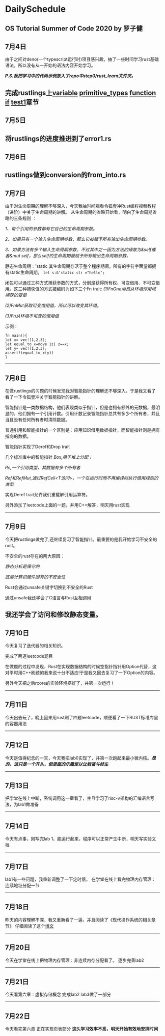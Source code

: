 # DailySchedule
OS Tutorial Summer of Code 2020 by 罗子健
---
## 7月4日
由于之间对deno(一个typescript运行时)项目感兴趣，抽了一些时间学习rust基础语法，所以没有从一开始的语法内容开始学习。

***P.S.我把学习中的代码示例放入了repo中step0/rust_learn文件夹。***


完成rustlings上[variable](https://github.com/kszlzj/DailySchedule/tree/master/step0/variables) [primitive_types](https://github.com/kszlzj/DailySchedule/tree/master/step0/primitive_types) [function](https://github.com/kszlzj/DailySchedule/tree/master/step0/functions) [if](https://github.com/kszlzj/DailySchedule/tree/master/step0/if) [test1](https://github.com/kszlzj/DailySchedule/blob/master/step0/test1.rs)章节
---
## 7月5日
将rustlings的进度推进到了error1.rs
---
## 7月6日
rustlings做到conversion的from_into.rs
---
## 7月7日
由于对生命周期的理解不够深入，今天我抽时间观看令狐壹冲Rust编程视频教程（进阶）中关于生命周期的讲解。
从生命周期的省略开始看，明白了生命周期省略的三条规则 ：

*1、每个引用的参数都有它自己的生命周期参数。*

*2、如果只有一个输入生命周期参数，那么它被赋予所有输出生命周期参数。*

*3、如果方法有多个输入生命周期参数，不过其中之一因为方法的缘故为&self或者&mut self，那么self的生命周期被赋予所有输出生命周期参数。*

静态生命周期：'static 其生命周期存活于整个程序期间，所有的字符字面量都拥有static生命周期。
`let s:&'static str ="hello";`


闭包可以通过三种方式捕获参数的方式，分别是获得所有权、可变借用、不可变借用。这三种捕获值的方式被编码为如下三个Fn trait:
*(1)FnOne消费从环境作用域捕获的变量*

*(2)FnMut获取可变借用值，所以可以改变其环境。*

*(3)Fn从环境不可变的借用值*

示例：
```
fn main(){
let x= vec![1,2,3];
let equal_to_x=move |z| z==x;
let y= vec![1,2,3];
assert!(equal_to_x(y))
}
```
---
## 7月8日

在做rustlings的习题的时候发现我对智能指针的理解还不够深入，于是我又看了看了一下令狐壹冲关于智能指针的讲解。

智能指针是一类数据结构，他们表现类似于指针，但是也拥有额外的元数据，最明显的，他们拥有一个引用计数。引用计数记录智能指针总共有多少个所有者，并且当且没有任何所有者时清除数据。

普通引用和智能指针的一个区别是：应用知识借用数据指针，而智能指针则是拥有指向的数据。

智能指针实现了Deref和Drop trait

几个标准库中的智能指针
*Box<T>,用于堆上分配；*

*Rc<T>,一个引用类型，其数据有多个所有者*

*Ref<T>和RefMut<T>,通过RefCell<T访问>，一个在运行时而不再编译时执行借用规则的类型*

实现Deref trait允许我们重载解引用运算符。

另外添加了leetcode上面的一题，并用C++解答，明天用rust实现

---
## 7月9日

今天把rustlings做完了,还继续复习了智能指针。最重要的是我开始学习不安全的rust。

不安全的rust存在的两大原因：

*静态分析是保守的*

*底层计算机硬件固有的不安全性*

Rust会通过unsafe关键字切换到不安全的Rust

通过unsafe我还学会了C语言与Rust互相调用

我还学会了访问和修改静态变量。
---
## 7月10日

今天复习了迭代器的相关知识。

完成了两道leetcode题目

在做题的过程中发现，Rust在实现数据结构的时候空指针指针用Option代替，这对平时用C++刷题的我来说十分不适应!于是我又回去复习了一下Option的内容。

另外今天把之后rcore的实验环境搭好了，并第一次运行！

---
## 7月11日

今天出去玩了，晚上回来用rust刷了四题leetcode，顺便看了一下RUST标准库里的容器用法

---
## 7月12日

今天是值得纪念的一天，今天我把lab0实现了，并第一次跑起来最小微内核。***是的，这只是一个开头，但里面的乐趣足以让我奋斗终生***

---
## 7月13日

把学堂在线上中断，系统调用这一章看了，并且学习了risc-v架构的汇编语言写法，为lab1做准备

---
## 7月14日
今天有点事，刚写完lab 1，能运行起来，程序可以正常产生中断，明天写实验文档

---
## 7月17日
lab1有一些问题，我重新调整了一下定时器。
在学堂在线上看完物理内存管理：连续地址分配一节

---
## 7月18日
昨天的内容理解不深，我又重新看了一遍，并且阅读了《现代操作系统的相关章节》
仔细阅读了这个[博文](https://blog.csdn.net/ibless/article/details/81367700)

---
## 7月20日
今天在学堂在线上把物理内存管理：非连续内存分配看了。
逐步完善lab2

---
## 7月21日
今天看第六章：虚拟存储概念
完成lab2
lab3做了一部分

---
## 7月22日
今天看完第六章
正在实现页表部分
**这久学习效率不高，明天开始有效地安排时间**